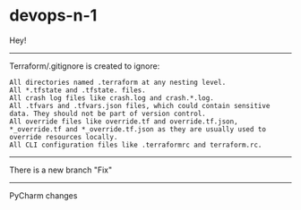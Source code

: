 # devops-n-1

Hey! 

_____

Terraform/.gitignore is created to ignore:

    All directories named .terraform at any nesting level.
    All *.tfstate and .tfstate. files.
    All crash log files like crash.log and crash.*.log.
    All .tfvars and .tfvars.json files, which could contain sensitive data. They should not be part of version control.
    All override files like override.tf and override.tf.json, *_override.tf and *_override.tf.json as they are usually used to override resources locally.
    All CLI configuration files like .terraformrc and terraform.rc.

_____

There is a new branch "Fix"

_____

PyCharm changes
